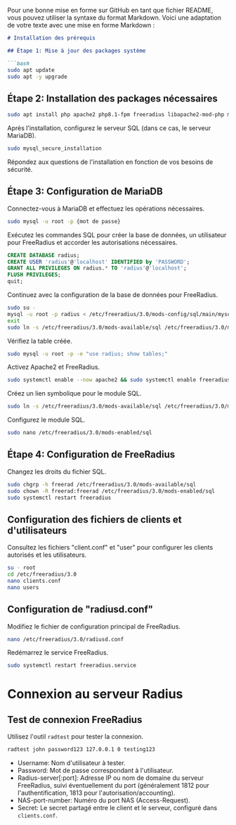 Pour une bonne mise en forme sur GitHub en tant que fichier README, vous pouvez utiliser la syntaxe du format Markdown. Voici une adaptation de votre texte avec une mise en forme Markdown :

```markdown
# Installation des prérequis

## Étape 1: Mise à jour des packages système

```bash
sudo apt update
sudo apt -y upgrade
```

## Étape 2: Installation des packages nécessaires

```bash
sudo apt install php apache2 php8.1-fpm freeradius libapache2-mod-php mariadb-server freeradius-mysql freeradius-utils php-{gd,common,mail,mail-mime,mysql,pear,db,mbstring,xml,curl} -y
```

Après l'installation, configurez le serveur SQL (dans ce cas, le serveur MariaDB).

```bash
sudo mysql_secure_installation
```

Répondez aux questions de l'installation en fonction de vos besoins de sécurité.

## Étape 3: Configuration de MariaDB

Connectez-vous à MariaDB et effectuez les opérations nécessaires.

```bash
sudo mysql -u root -p {mot de passe}
```

Exécutez les commandes SQL pour créer la base de données, un utilisateur pour FreeRadius et accorder les autorisations nécessaires.

```sql
CREATE DATABASE radius;
CREATE USER 'radius'@'localhost' IDENTIFIED by 'PASSWORD';
GRANT ALL PRIVILEGES ON radius.* TO 'radius'@'localhost';
FLUSH PRIVILEGES;
quit;
```

Continuez avec la configuration de la base de données pour FreeRadius.

```bash
sudo su -
mysql -u root -p radius < /etc/freeradius/3.0/mods-config/sql/main/mysql/schema.sql
exit
sudo ln -s /etc/freeradius/3.0/mods-available/sql /etc/freeradius/3.0/mods-enabled/
```

Vérifiez la table créée.

```bash
sudo mysql -u root -p -e "use radius; show tables;"
```

Activez Apache2 et FreeRadius.

```bash
sudo systemctl enable --now apache2 && sudo systemctl enable freeradius
```

Créez un lien symbolique pour le module SQL.

```bash
sudo ln -s /etc/freeradius/3.0/mods-available/sql /etc/freeradius/3.0/mods-enabled/
```

Configurez le module SQL.

```bash
sudo nano /etc/freeradius/3.0/mods-enabled/sql
```

## Étape 4: Configuration de FreeRadius

Changez les droits du fichier SQL.

```bash
sudo chgrp -h freerad /etc/freeradius/3.0/mods-available/sql
sudo chown -R freerad:freerad /etc/freeradius/3.0/mods-enabled/sql
sudo systemctl restart freeradius
```

## Configuration des fichiers de clients et d'utilisateurs

Consultez les fichiers "client.conf" et "user" pour configurer les clients autorisés et les utilisateurs.

```bash
su - root
cd /etc/freeradius/3.0
nano clients.conf
nano users
```

## Configuration de "radiusd.conf"

Modifiez le fichier de configuration principal de FreeRadius.

```bash
nano /etc/freeradius/3.0/radiusd.conf
```

Redémarrez le service FreeRadius.

```bash
sudo systemctl restart freeradius.service
```

# Connexion au serveur Radius

## Test de connexion FreeRadius

Utilisez l'outil `radtest` pour tester la connexion.

```bash
radtest john password123 127.0.0.1 0 testing123
```

- Username: Nom d'utilisateur à tester.
- Password: Mot de passe correspondant à l'utilisateur.
- Radius-server[:port]: Adresse IP ou nom de domaine du serveur FreeRadius, suivi éventuellement du port (généralement 1812 pour l'authentification, 1813 pour l'autorisation/accounting).
- NAS-port-number: Numéro du port NAS (Access-Request).
- Secret: Le secret partagé entre le client et le serveur, configuré dans `clients.conf`.
```
